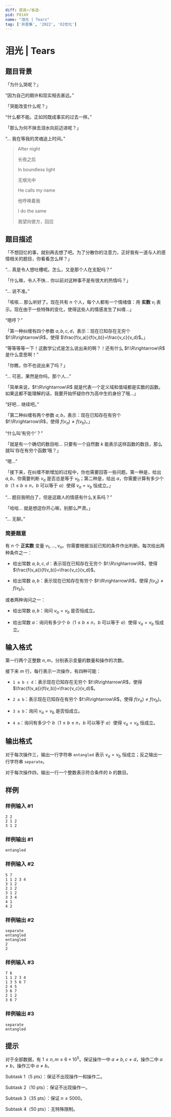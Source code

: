 ```yaml
---
diff: 提高+/省选-
pid: P8149
name: "泪光 | Tears"
tag: ['并查集', '2022', 'O2优化']
---
```

# 泪光 | Tears
## 题目背景

「为什么哭呢？」

“因为自己的期许和现实相去甚远。”

「哭能改变什么呢？」

“什么都不能。正如同既成事实的过去一样。”

「那么为何不抹去泪水向前迈进呢？」

“… 我在等我的灵魂追上时间。”

> After night
>
> 长夜之后
>
> In boundless light
>
> 无垠光中
>
> He calls my name
>
> 他呼唤着我
>
> I do the same
>
> 我望向彼方，回应
## 题目描述

「不想回忆的事，就别再去想了吧。为了分散你的注意力，正好我有一道与人的感情相关的题目，你看看怎么样？」

“… 真是令人想吐槽呢。怎么，又是那个人在支配吗？”

「什么嘛，令人不快… 你以前对这种事不是有很大的热情吗？」

“… 说不准。”

「咳咳… 那么听好了。现在共有 $n$ 个人，每个人都有一个情绪值：用 **实数** $v_i$ 表示。现在由于一些特殊的变化，使得这些人的情感发生了纠缠…」

“嗯哼？”

「第一种纠缠有四个参数 $a,b,c,d$，表示：现在已知存在无穷个 $f:\R\rightarrow\R$，使得 $\frac{f(v_a)}{f(v_b)}=\frac{v_c}{v_d}$。」

“等等等等一下！这数学公式是怎么说出来的啊？！还有什么 $f:\R\rightarrow\R$ 是什么意思啊！”

「你瞧，你不也说出来了吗？」

“… 可恶，果然是你吗，那个人…”

「简单来说，$f:\R\rightarrow\R$ 就是代表一个定义域和值域都是实数的函数。如果这都不能理解的话，我要开始怀疑你作为高中生的身份了哦…」

“好吧… 继续吧。”

「第二种纠缠有两个参数 $a,b$，表示：现在已知存在有穷个 $f:\R\rightarrow\R$，使得 $f(v_a)\ne f(v_b)$。」

“什么叫‘有穷个’？”

「就是有一个确切的数目啦… 只要有一个自然数 $k$ 能表示这样函数的数目，那么就叫‘存在有穷个函数’哦？」

“嗯…”

「接下来，在纠缠不断增加的过程中，你也需要回答一些问题。第一种是，给出 $a,b$，你需要判断 $v_a$ 是否总是等于 $v_b$；第二种是，给出 $a$，你需要计算有多少个 $b$（$1\le b\le n$，$b$ 可以等于 $a$）使得 $v_a=v_b$ 恒成立。」

“… 题目我明白了，但是这跟人的情感有什么关系吗？”

「哈哈… 就是想逗你开心嘛，别那么严肃。」

“… 无聊。”

### 简要题意

有 $n$ 个 **正实数** 变量 $v_1,\dots,v_n$。你需要根据当前已知的条件作出判断。每次给出两种条件之一：

- 给出常数 $a,b,c,d$：表示现在已知存在无穷个 $f:\R\rightarrow\R$，使得 $\frac{f(v_a)}{f(v_b)}=\frac{v_c}{v_d}$。

- 给出常数 $a,b$：表示现在已知存在有穷个 $f:\R\rightarrow\R$，使得 $f(v_a)\ne f(v_b)$。

或者两种询问之一：

- 给出常数 $a,b$：询问 $v_a=v_b$ 是否恒成立。

- 给出常数 $a$：询问有多少个 $b$（$1\le b\le n$，$b$ 可以等于 $a$）使得 $v_a=v_b$ 恒成立。
## 输入格式

第一行两个正整数 $n,m$，分别表示变量的数量和操作的次数。

接下来 $m$ 行，每行表示一次操作，有四种可能：

- `1 a b c d`：表示现在已知存在无穷个 $f:\R\rightarrow\R$，使得 $\frac{f(v_a)}{f(v_b)}=\frac{v_c}{v_d}$。

- `2 a b`：表示现在已知存在有穷个 $f:\R\rightarrow\R$，使得 $f(v_a)\ne f(v_b)$。

- `3 a b`：询问 $v_a=v_b$ 是否恒成立。

- `4 a`：询问有多少个 $b$（$1\le b\le n$，$b$ 可以等于 $a$）使得 $v_a=v_b$ 恒成立。
## 输出格式

对于每次操作三，输出一行字符串 `entangled` 表示 $v_a=v_b$ 恒成立；反之输出一行字符串 `separate`。

对于每次操作四，输出一行一个整数表示符合条件的 $b$ 的数目。
## 样例

### 样例输入 #1
```
2 2
2 1 2
3 1 2
```
### 样例输出 #1
```
entangled
```
### 样例输入 #2
```
5 7
1 1 2 3 4
3 1 2
2 1 2
3 1 2
3 3 4
4 1
4 2
```
### 样例输出 #2
```
separate
entangled
entangled
2
2
```
### 样例输入 #3
```
7 6
1 1 2 3 4
1 3 5 6 7
2 4 5
3 6 7
2 1 2
3 6 7
```
### 样例输出 #3
```
separate
entangled
```
## 提示

对于全部数据，有 $1\le n,m\le 6\times 10^5$。保证操作一中 $a\ne b,c\ne d$，操作二中 $a\ne b$，操作三中 $a\ne b$。

Subtask 1（5 pts）：保证不出现操作一和操作二。

Subtask 2（10 pts）：保证不出现操作一。

Subtask 3（35 pts）：保证 $n\le 5000$。

Subtask 4（50 pts）：无特殊限制。
